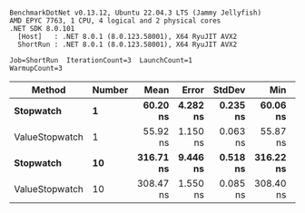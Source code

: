 ```

BenchmarkDotNet v0.13.12, Ubuntu 22.04.3 LTS (Jammy Jellyfish)
AMD EPYC 7763, 1 CPU, 4 logical and 2 physical cores
.NET SDK 8.0.101
  [Host]   : .NET 8.0.1 (8.0.123.58001), X64 RyuJIT AVX2
  ShortRun : .NET 8.0.1 (8.0.123.58001), X64 RyuJIT AVX2

Job=ShortRun  IterationCount=3  LaunchCount=1  
WarmupCount=3  

```
| Method         | Number | Mean      | Error    | StdDev   | Min       | Max       | Gen0   | Allocated |
|--------------- |------- |----------:|---------:|---------:|----------:|----------:|-------:|----------:|
| **Stopwatch**      | **1**      |  **60.20 ns** | **4.282 ns** | **0.235 ns** |  **60.06 ns** |  **60.47 ns** | **0.0005** |      **40 B** |
| ValueStopwatch | 1      |  55.92 ns | 1.150 ns | 0.063 ns |  55.87 ns |  55.99 ns |      - |         - |
| **Stopwatch**      | **10**     | **316.71 ns** | **9.446 ns** | **0.518 ns** | **316.22 ns** | **317.25 ns** | **0.0005** |      **40 B** |
| ValueStopwatch | 10     | 308.47 ns | 1.550 ns | 0.085 ns | 308.40 ns | 308.56 ns |      - |         - |
